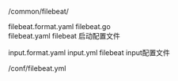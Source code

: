 /common/filebeat/

filebeat.format.yaml
filebeat.go         
filebeat.yaml          filebeat 启动配置文件

input.format.yaml
input.yml              filebeat input配置文件



/conf/filebeat.yml